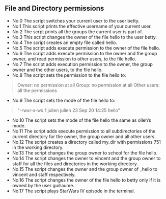 ## File and Directory permissions
* No.0 The script switches your current user to the user betty.
* No.1 This script prints the effective username of your current user.
* No.2 The scrpt prints all the groups the current user is part of.
* No.3 This script changes the owner of the file hello to the user betty.
* No.4 The script creates an empty file called hello.
* No.5 The script adds execute permission to the owner of the file hello.
* No.6 The script adds execute permission to the owner and the group owner, and read permission to other users, to the file hello.
* No.7 The script adds execution permission to the owner, the group owner and the other users, to the file hello.
* No.8 The script sets the permission to the file hello to:
> Owner: no permission at all
> Group: no permission at all
> Other users: all the permissions
* No.9 The script sets the mode of the file hello to:
> "-rwxr-x-wx 1 julien julien 23 Sep 20 14:25 hello"
* No.10 The script sets the mode of the file hello the same as olleh’s mode.
* No.11 The script adds execute permission to all subdirectories of the current directory for the owner, the group owner and all other users.
* No.12 The script creates a directory called my_dir with permissions 751 in the working directory.
* No.13 The script changes the group owner to school for the file hello.
* No.14 The script changes the owner to vincent and the group owner to staff for all the files and directories in the working directory.
* No.15 The script changes the owner and the group owner of _hello to vincent and staff respectively.
* No.16 The script changes the owner of the file hello to betty only if it is owned by the user guillaume.
* No.17 The script plays StarWars IV episode in the terminal.
